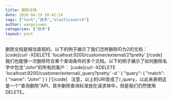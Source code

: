 ```yaml
---
title: 删除文档
date: 2016-04-29 10:42:14
tags: ["tech","技术","elasticsearch"]
author: wangxiuwen
categories: ["技术"]
layout: post
---
```


删除文档是相当直观的。以下的例子展示了我们怎样删除ID为2的文档： 
[code]curl -XDELETE 'localhost:9200/customer/external/2?pretty' [/code]
 
我们也能够一次删除符合某个查询条件的多个文档。以下的例子展示了如何删除名字中包含“John”的所有的客户： [code]curl -XDELETE 'localhost:9200/customer/external/_query?pretty' -d ' { &quot;query&quot;: { &quot;match&quot;: { &quot;name&quot;: &quot;John&quot; } } }'[/code]
 
注意，以上的URI变成了/_query，以此来表明这是一个“查询删除”API，其中删除查询标准放在请求体中，但是我们仍然使用DELETE。